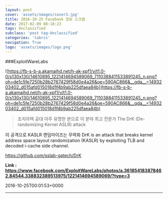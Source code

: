 ```yaml
---
layout: post
cover: 'assets/images/cover3.jpg'
title: 2016-10-25 Facebook 정보 스크랩
date: 2017-02-09 08:18:23
tags: Unclassified
subclass: 'post tag-Unclassified'
categories: 'tabris'
navigation: True
logo: 'assets/images/logo.png'
---
```


###ExploitWareLabs

![https://fb-s-b-a.akamaihd.net/h-ak-xpf1/v/t1.0-0/s130x130/14610895_1221414694589069_7110388411533891245_n.png?oh=de1c5fe7250b28b2767429f58d0e4a26&oe=590AC866&__gda__=1493203402_d015afd015018d1f4b9ab225dfaea84b](https://fb-s-b-a.akamaihd.net/h-ak-xpf1/v/t1.0-0/s130x130/14610895_1221414694589069_7110388411533891245_n.png?oh=de1c5fe7250b28b2767429f58d0e4a26&oe=590AC866&__gda__=1493203402_d015afd015018d1f4b9ab225dfaea84b)

>조지아텍 공대 아주 유명한 분으로 이 분야 최고 전문가
The DrK (De-randomizing Kernel ASLR) attack

이 공격으로 KASLR 랜덤마이즈는 무력화
DrK is an attack that breaks kernel address space layout randomization (KASLR) by exploiting TLB and decoded i-cache side channel. 

https://github.com/sslab-gatech/DrK

**Link : <https://www.facebook.com/ExploitWareLabs/photos/a.361854183878462.84544.338832389513975/1221414694589069/?type=3>**

2016-10-25T00:01:53+0000

---

